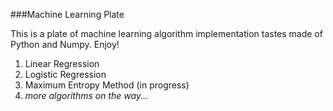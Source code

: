 ###Machine Learning Plate

This is a plate of machine learning algorithm implementation tastes made of Python and Numpy. Enjoy!  

1. Linear Regression
2. Logistic Regression
3. Maximum Entropy Method (in progress)
4. _more algorithms on the way..._